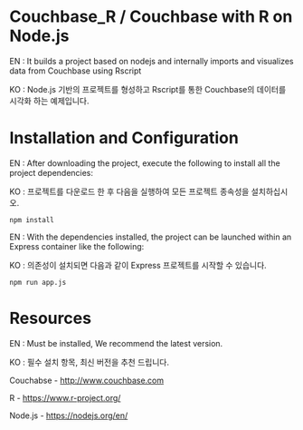 # Couchbase_R / Couchbase with R on Node.js
EN : It builds a project based on nodejs and internally imports and visualizes data from Couchbase using Rscript

KO : Node.js 기반의 프로젝트를 형성하고 Rscript를 통한 Couchbase의 데이터를 시각화 하는 예제입니다.


# Installation and Configuration
EN : After downloading the project, execute the following to install all the project dependencies:

KO : 프로젝트를 다운로드 한 후 다음을 실행하여 모든 프로젝트 종속성을 설치하십시오.


    npm install

EN : With the dependencies installed, the project can be launched within an Express container like the following:

KO : 의존성이 설치되면 다음과 같이 Express 프로젝트를 시작할 수 있습니다.

    npm run app.js


# Resources
EN : Must be installed, We recommend the latest version.

KO : 필수 설치 항목, 최신 버전을 추천 드립니다.

Couchabse - http://www.couchbase.com

R - https://www.r-project.org/

Node.js - https://nodejs.org/en/
